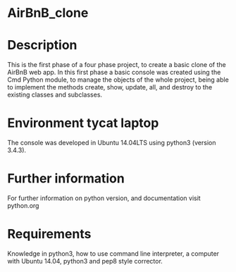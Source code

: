 # AirBnB_clone

# Description

This is the first phase of a four phase project, to create a basic clone of the AirBnB web app. In this first phase a basic console was created using the Cmd Python module, to manage the objects of the whole project, being able to implement the methods create, show, update, all, and destroy to the existing classes and subclasses.

# Environment tycat laptop

The console was developed in Ubuntu 14.04LTS using python3 (version 3.4.3).

# Further information

For further information on python version, and documentation visit python.org

# Requirements

Knowledge in python3, how to use command line interpreter, a computer with Ubuntu 14.04, python3 and pep8 style corrector.
